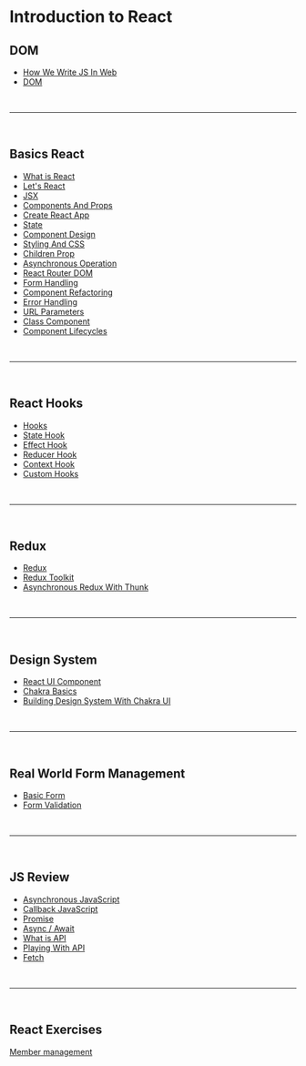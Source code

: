 # Introduction to React

## DOM

- [How We Write JS In Web](https://github.com/napatwongchr/intro-to-react/blob/main/lessons/how-we-write-js.md)
- [DOM](https://github.com/napatwongchr/intro-to-react/blob/main/lessons/dom.md)

<br><hr><br>

## Basics React

- [What is React](https://github.com/napatwongchr/intro-to-react/blob/main/lessons/what-is-react.md)
- [Let's React](https://github.com/napatwongchr/intro-to-react/blob/main/lessons/lets-react.md)
- [JSX](https://github.com/napatwongchr/intro-to-react/blob/main/lessons/jsx.md)
- [Components And Props](https://github.com/napatwongchr/intro-to-react/blob/main/lessons/components-and-props.md)
- [Create React App](https://github.com/napatwongchr/intro-to-react/blob/main/lessons/create-react-app.md)
- [State](https://github.com/napatwongchr/intro-to-react/blob/main/lessons/state.md)
- [Component Design](https://github.com/napatwongchr/intro-to-react/blob/main/lessons/component-design.md)
- [Styling And CSS](https://github.com/napatwongchr/intro-to-react/blob/main/lessons/styling-and-css.md)
- [Children Prop](https://github.com/napatwongchr/intro-to-react/blob/main/lessons/children-prop.md)
- [Asynchronous Operation](https://github.com/napatwongchr/intro-to-react/blob/main/lessons/asynchronous-operation.md)
- [React Router DOM](https://github.com/napatwongchr/intro-to-react/blob/main/lessons/react-router-dom.md)
- [Form Handling](https://github.com/napatwongchr/intro-to-react/blob/main/lessons/form-handling.md)
- [Component Refactoring](https://github.com/napatwongchr/intro-to-react/blob/main/lessons/component-refactoring.md)
- [Error Handling](https://github.com/napatwongchr/intro-to-react/blob/main/lessons/error-handling.md)
- [URL Parameters](https://github.com/napatwongchr/intro-to-react/blob/main/lessons/url-parameters.md)
- [Class Component](https://github.com/napatwongchr/intro-to-react/blob/main/lessons/class-component.md)
- [Component Lifecycles](https://github.com/napatwongchr/intro-to-react/blob/main/lessons/lifecycle-methods.md)

<br><hr><br>

## React Hooks

- [Hooks](https://github.com/napatwongchr/intro-to-react/blob/main/lessons/hooks.md)
- [State Hook](./lessons/state-hook.md)
- [Effect Hook](./lessons/effect-hook.md)
- [Reducer Hook](./lessons/reducer-hook.md)
- [Context Hook](./lessons/context-hook.md)
- [Custom Hooks](https://github.com/napatwongchr/intro-to-react/blob/main/lessons/custom-hook.md)

<br><hr><br>

## Redux

- [Redux](./lessons/redux.md)
- [Redux Toolkit](./lessons/redux-toolkit.md)
- [Asynchronous Redux With Thunk](./lessons/redux-thunk.md)

<br><hr><br>

## Design System

- [React UI Component](./lessons/ui-component.md)
- [Chakra Basics](./lessons/chakra-basics.md)
- [Building Design System With Chakra UI](./lessons/design-system-with-chakra-ui.md)

<br><hr><br>

## Real World Form Management

- [Basic Form](./lessons/formik.md)
- [Form Validation](./lessons/formik-validation.md)

<br><hr><br>

## JS Review

- [Asynchronous JavaScript](https://github.com/napatwongchr/intro-to-javascript/blob/main/lessons/14-1-asynchronous-javascript.md)
- [Callback JavaScript](https://github.com/napatwongchr/intro-to-javascript/blob/main/lessons/14-2-asynchronous-callback-function.md)
- [Promise](https://github.com/napatwongchr/intro-to-javascript/blob/main/lessons/14-3-asynchronous-promise.md)
- [Async / Await](https://github.com/napatwongchr/intro-to-javascript/blob/main/lessons/14-4-asynchronous-async-await.md)
- [What is API](https://github.com/napatwongchr/intro-to-javascript/blob/main/lessons/14-5-what-is-api.md)
- [Playing With API](https://github.com/napatwongchr/intro-to-javascript/blob/main/lessons/14-6-playing-with-api.md)
- [Fetch](https://github.com/napatwongchr/intro-to-javascript/blob/main/lessons/14-7-asynchronous-fetch.md)

<br><hr><br>

## React Exercises

[Member management](./exercises/member-management.md)
